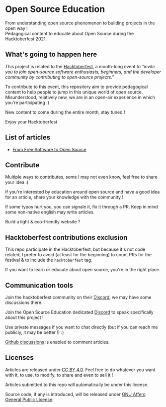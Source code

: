 # Open Source Education

From understanding open source phenomenon to building projects in the open way !  
Pedagogical content to educate about Open Source during the Hacktoberfest 2021.  

## What's going to happen here

This project is related to the [Hacktoberfest](https://hacktoberfest.digitalocean.com/), a month-long event to *"invite you to join open-source software enthusiasts, beginners, and the developer community by contributing to open-source projects."*

To contribute to this event, this repository aim to provide pedagogical content to help people to jump in this unique world of open source.  
Misunderstood, relatively new, we are in an open-air experience in which you're participating :)

New content to come during the entire month, stay tuned !  

Enjoy your Hacktoberfest

## List of articles

- [From Free Software to Open Source](articles/from-free-software-to-open-source.md)

## Contribute

Multiple ways to contributes, some I may not even know, feel free to share your idea :)

If you're interested by education around open source and have a good idea for an article, share your knowledge with the community !

If some typos hurt you, you can signale it, fix it through a PR. Keep in mind some non-native english may write articles.

Build a light & eco-friendly website ?

## Hacktoberfest contributions exclusion

This repo participate in the Hacktoberfest, but because it's not code related, I prefer to avoid (at least for the beginning) to count PRs for the festival & to include the `hacktoberfest` tag.

If you want to learn or educate about open source, you're in the right place.

## Communication tools

Join the hacktoberfest community on their [Discord](), we may have some discussions there.

Join the Open Source Education dedicated [Discord](https://discord.gg/JrGhE9QmgB) to speak specifically about this project !

Use private messages if you want to chat directly (but if you can reach me publicly, it may be better !) :)

[Github discussions](https://github.com/AbcSxyZ/Open-Source-Education/discussions) is enabled to comment articles.

## Licenses

Articles are released under [CC BY 4.0](https://creativecommons.org/licenses/by/4.0/). Feel free to do whatever you want with it, to use, to modify, to share and even to sell it !

Articles submitted to this repo will automatically be under this license.

Source code, if any is introduced, will be released under [GNU Affero General Public License](https://tldrlegal.com/license/gnu-affero-general-public-license-v3-(agpl-3.0)).
